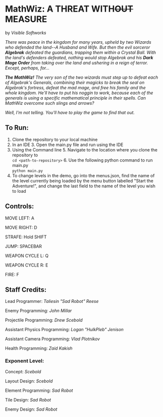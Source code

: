 # MathWiz: A THREAT WITH~~OUT~~ MEASURE
by *Visible Softworks*

*There was peace in the kingdom for many years, upheld by two Wizards who defended the land--A Husband and Wife. But then the evil sorceror __Algebrak__ defeated the guardians, trapping them within a Crystal Ball. With the land's defenders defeated, nothing would stop Algebrak and his __Dark Mage Order__ from taking over the land and ushering in a reign of terror. Except, perhaps, for...*

_**The MathWiz!** The very son of the two wizards must step up to defeat each of Algebrak's Generals, combining their magicks to break the seal on Algebrak's fortress, defeat the mad mage, and free his family and the whole kingdom. He'll have to put his noggin to work, because each of the generals is using a specific mathematical principle in their spells. Can MathWiz overcome such slings and arrows?_

_Well, I'm not telling. You'll have to play the game to find that out._


## To Run:
1. Clone the repository to your local machine
2. In an IDE
   3. Open the main.py file and run using the IDE
4. Using the Command line
   5. Navigate to the location where you clone the repository to \
   `cd <path-to-repository>`
   6. Use the following python command to run main.py \
   `python main.py`
3. To change levels in the demo, go into the menus.json, find the name of the level currently being loaded by the menu 
button labelled "Start the Adventure!", and change the last field to the name of the level you wish to load


## Controls:

MOVE LEFT: A

MOVE RIGHT: D

STRAFE: Hold SHIFT

JUMP: SPACEBAR

WEAPON CYCLE L: Q

WEAPON CYCLE R: E

FIRE: F


## Staff Credits:

Lead Programmer: *Taliesin "Sad Robot" Reese*

Enemy Programming: *John Millar*

Projectile Programming: *Drew Scebold*

Assistant Physics Programming: *Logan "HulkPleb" Jenison*

Assistant Camera Programming: *Vlad Plotnikov*

Health Programming: *Zaid Kakish*

### Exponent Level:

Concept: *Scebold*

Layout Design: *Scebold*

Element Programming: *Sad Robot*

Tile Design: *Sad Robot*

Enemy Design: *Sad Robot*
